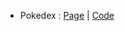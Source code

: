 * Pokedex : [Page](https://codepen.io/angelusnovuz/pen/OJzXjWV) | [Code](https://github.com/angelusnovuz/LaunchX/blob/main/03%20JavaScript/index.html)
